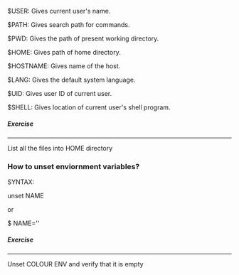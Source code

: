 $USER: Gives current user's name.

$PATH: Gives search path for commands.

$PWD: Gives the path of present working directory.

$HOME: Gives path of home directory.

$HOSTNAME: Gives name of the host.

$LANG: Gives the default system language.

$UID: Gives user ID of current user.

$SHELL: Gives location of current user's shell program.


##### Exercise
________

List all the files into HOME directory

### How to unset enviornment variables?

SYNTAX:

unset NAME

or

$ NAME=''

##### Exercise
________

Unset COLOUR ENV and verify that it is empty
